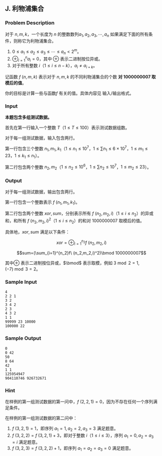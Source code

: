 ## J. 利物浦集合

### Problem Description

对于 $n,m,k$，一个长度为 $n$ 的整数数列$a_1,a_2,a_3,\cdots,a_n$ 如果满足下面的所有条件，则称它为利物浦集合。

1.  $0\le a_1\le a_2\le a_3\le\cdots\le a_n\lt 2^m$。
2.  $\oplus_{i=1}^na_i=0$，其中 $\oplus$ 表示二进制按位异或。
3.  对于所有整数 $i$（$1\le i\le n-k$），$a_i\not=a_{i+k}$。

记函数 $f\ (n,m,k)$ 表示对于 $n,m,k$ 的不同利物浦集合的个数 **对 $1000000007$ 取模后的值**。

你的目标是计算一些与函数$f$ 有关的值。具体内容见 输入/输出格式。

### Input

**本题包含多组测试数据。**

首先在第一行输入一个整数 $T$（$1\le T\le100$）表示测试数据组数。

对于每一组测试数据，输入包含两行。

第一行包含三个整数 $n_1,m_1,k_1$（$1\le n_1\le 10^7$，$1\le \sum n_1\le 6\times 10^7$，$1\le m_1\le23$，$1\le k_1\le n_1$）。

第二行包含两个整数 $n_2,m_2$（$1\le n_2\le10^6$，$1\le \sum n_2\le 10^7$，$1\le m_2\le23$）。

### Output

对于每一组测试数据，输出包含两行。

第一行包含一个整数表示 $f\ (n_1,m_1,k_1)$。

第二行包含两个整数 $xor,sum$，分别表示所有 $f\ (n_2,m_2,i)$（$1\le i\le n_2$）的异或和，和所有 $f\ (n_2,m_2,i)^2$（$1\le i\le n_2$）的和对 $1000000007$ 取模后的值。

具体地，$xor,sum$ 满足以下条件：

$$xor=\oplus_{i=1}^{n_2}f\ (n_2,m_2,i)$$

$$sum=(\sum_{i=1}^{n_2}f\ (n_2,m_2,i)^2)\bmod 1000000007$$

其中$\oplus$ 表示二进制按位异或，$\bmod$ 表示取模，例如 $3\bmod 2=1,(-7)\bmod 3=2$。

### Sample Input

```plain
4
2 2 1
3 2
3 4 2
2 3
4 3 2
1 1
99999 23 10000
100000 22
```

### Sample Output

```plain
0
0 42
50
8 64
42
1 1
125954947
904110746 926732671
```

### Hint

在样例的第一组测试数据的第一问中，$f\ (2,2,1)=0$，因为不存在任何一个序列满足条件。

在样例的第一组测试数据的第二问中：

1.  $f\ (3,2,1)=1$，即序列 $a_1=1,a_2=2,a_3=3$ 满足题意。
2.  $f\ (3,2,2)=f\ (3,2,1)+3$，即对于整数 $i$（$1\le i\le 3$），序列 $a_1=0,a_2=a_3=i$ 满足题意。
3.  $f\ (3,2,3)=f\ (3,2,2)+1$，即序列 $a_1=a_2=a_3=0$ 满足题意。

